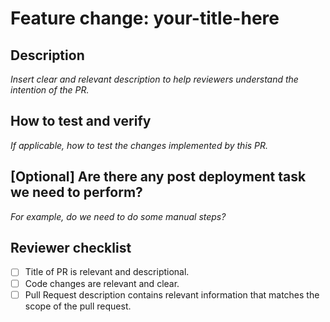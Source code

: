 <!--
    // jscpd:ignore-start
    (this is a comment and will be ignored by the markdown processor).
     PR-s that are still WIP should be drafts until the PR is ready for review.

     Please adhere to these best practices when creating a PR:
     - Use sensible commit messages adhering to conventional commits
     - Keep the scope and amount of changes in PR as small as possible
     - Describe how you have tested the change, and how this can be tested after the change.

     Thanks to Forem for insperation for this template: https://github.com/forem/forem/blob/main/.github/PULL_REQUEST_TEMPLATE.md?plain=1
-->

# Feature change: your-title-here

## Description

_Insert clear and relevant description to help reviewers understand the intention of the PR._

## How to test and verify

_If applicable, how to test the changes implemented by this PR._

## [Optional] Are there any post deployment task we need to perform?

_For example, do we need to do some manual steps?_

<!--
  This next portion is used by the reviewer
-->

## Reviewer checklist

- [ ] Title of PR is relevant and descriptional.
- [ ] Code changes are relevant and clear.
- [ ] Pull Request description contains relevant information that matches the scope of the pull request.

<!--
// jscpd:ignore-end
-->
